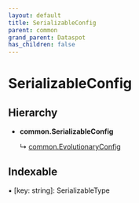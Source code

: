 ```yaml
---
layout: default
title: SerializableConfig
parent: common
grand_parent: Dataspot
has_children: false
---
```


# SerializableConfig

## Hierarchy

* **common.SerializableConfig**

  ↳ [common.EvolutionaryConfig](../common_evolutionaryconfig)

## Indexable

▪ [key: string]: SerializableType
